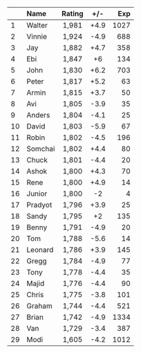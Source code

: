 | |Name|Rating|+/-|Exp|
|-|:---|:----:|:-:|--:|
|1|Walter|1,981|+4.9|1027|
|2|Vinnie|1,924|-4.9|688|
|3|Jay|1,882|+4.7|358|
|4|Ebi|1,847|+6|134|
|5|John|1,830|+6.2|703|
|6|Peter|1,817|+5.2|63|
|7|Armin|1,815|+3.7|50|
|8|Avi|1,805|-3.9|35|
|9|Anders|1,804|-4.1|25|
|10|David|1,803|-5.9|67|
|11|Robin|1,802|-4.5|196|
|12|Somchai|1,802|+4.4|80|
|13|Chuck|1,801|-4.4|20|
|14|Ashok|1,800|+4.3|70|
|15|Rene|1,800|+4.9|14|
|16|Junior|1,800|-2|4|
|17|Pradyot|1,796|+3.9|25|
|18|Sandy|1,795|+2|135|
|19|Benny|1,791|-4.9|20|
|20|Tom|1,788|-5.6|14|
|21|Leonard|1,786|+3.9|145|
|22|Gregg|1,784|-4.9|77|
|23|Tony|1,778|-4.4|35|
|24|Majid|1,776|-4.4|90|
|25|Chris|1,775|-3.8|101|
|26|Graham|1,744|-4.4|521|
|27|Brian|1,742|-4.9|1334|
|28|Van|1,729|-3.4|387|
|29|Modi|1,605|-4.2|1012|
